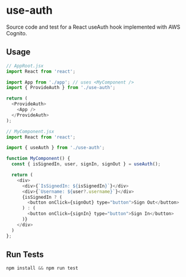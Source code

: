 # use-auth
Source code and test for a React useAuth hook implemented with AWS Cognito.

## Usage

```javascript
// AppRoot.jsx
import React from 'react';

import App from './app'; // uses <MyComponent />
import { ProvideAuth } from './use-auth';

return (
  <ProvideAuth>
    <App />
  </ProvideAuth>
);

// MyComponent.jsx
import React from 'react';

import { useAuth } from './use-auth';

function MyComponent() {
  const { isSignedIn, user, signIn, signOut } = useAuth();

  return (
    <div>
      <div>{`IsSignedIn: ${isSignedIn}`}</div>
      <div>{`Username: ${user?.username}`}</div>
      {isSignedIn ? (
        <button onClick={signOut} type="button">Sign Out</button>
      ) : (
        <button onClick={signIn} type="button">Sign In</button>
      )}
    </div>
  )
};
```

## Run Tests
```javascript
npm install && npm run test
```
